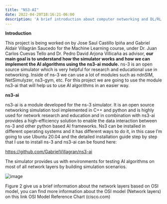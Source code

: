 ```yaml
---
title: "NS3-AI"
date: 2022-04-20T18:16:21-06:00
description: 'A brief introduction about computer networking and DL/RL algorithms'
---
```

**Introduction**

This project is being worked on by Jose Saul Castillo Ipiña and Gabriel Aldair Villagrán Saucedo for the Machine Learning  course, under Dr. Juan Carlos Cuevas Tello and Dr. Pedro David Arjona Villicaña as advisor, **our main goal is to understand how the simulator works and how we can implement the AI algorithms using the ns3-ai module.**
ns-3 is an open source simulator which is very helpful for research and educational use in networking. Inside of ns-3 we can use a lot of modules such as ndnSIM, NetSimulyzer, ns3-gym, etc. For this project we are going to use the module ns3-ai that will help us to use AI algorithms in an easier way.

**ns3-ai**

ns3-ai is a module developed  for the ns-3 simulator. It is an open source networking simulation tool implemented in C++ and python and is highly used for network research and education and in combination with ns3-ai provides a high-efficiency solution to enable the data interaction between ns-3 and other python based AI frameworks.
Ns3 can be installed in different operating systems and it has different ways to do it,  in this case I’m going to use Ubuntu 20.04 and the detailed installation guide step by step that I use to install ns-3 and ns3-ai can be found here:

https://github.com/GabrielVillagran/ns3-ai

The simulator provides us with environments for testing AI algorithms on most of all network layers by building simulation scenarios.

![image](https://user-images.githubusercontent.com/44887537/164278500-1369880d-501c-4d0e-8d9e-1463a77b2e39.png)

Figure 2 give us a brief information about the  network layers based on OSI model, you can find more information about the OSI model (Network layers) on this link
OSI Model Reference Chart (cisco.com)
